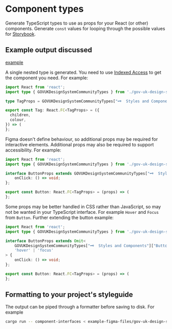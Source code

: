 # Component types

Generate TypeScript types to use as props for your React (or other) components.
Generate `const` values for looping through the possible values for
[Storybook](https://storybook.js.org/).

## Example output discussed

[example](./example-output.ts)

A single nested type is generated. You need to use
[Indexed Access](https://www.typescriptlang.org/docs/handbook/2/indexed-access-types.html)
to get the component you need. For example:

```typescript
import React from 'react';
import type { GOVUKDesignSystemCommunityTypes } from './gov-uk-design-system-interfaces.ts';

type TagProps = GOVUKDesignSystemCommunityTypes["🗝️  Styles and Components"]["Tag"];

export const Tag: React.FC<TagProps> = ({
  children,
  colour,
}) => (
};
```

Figma doesn't define behaviour, so additional props may be required for
interactive elements. Additional props may also be required to support
accessibility. For example:

```typescript
import React from 'react';
import type { GOVUKDesignSystemCommunityTypes } from './gov-uk-design-system-interfaces.ts';

interface ButtonProps extends GOVUKDesignSystemCommunityTypes["🗝️  Styles and Components"]["Button"] {
    onClick: () => void;
};

export const Button: React.FC<TagProps> = (props) => (
};
```

Some props may be better handled in CSS rather than JavaScript, so may not be
wanted in your TypeScript interface. For example `Hover` and `Focus` from
`Button`. Further extending the button example:

```typescript
import React from 'react';
import type { GOVUKDesignSystemCommunityTypes } from './gov-uk-design-system-interfaces.ts';

interface ButtonProps extends Omit<
    GOVUKDesignSystemCommunityTypes["🗝️  Styles and Components"]["Button"],
    'hover' | 'focus'
> {
    onClick: () => void;
};

export const Button: React.FC<TagProps> = (props) => (
};
```

## Formatting to your project's styleguide

The output can be piped through a formatter before saving to disk. For example

```bash
cargo run -- component-interfaces < example-figma-files/gov-uk-design-system.json | npx prettier --parser typescript > src/component_interfaces/gov-uk-design-system-interfaces.ts
```
